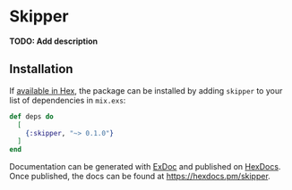 # Skipper

**TODO: Add description**

## Installation

If [available in Hex](https://hex.pm/docs/publish), the package can be installed
by adding `skipper` to your list of dependencies in `mix.exs`:

```elixir
def deps do
  [
    {:skipper, "~> 0.1.0"}
  ]
end
```

Documentation can be generated with [ExDoc](https://github.com/elixir-lang/ex_doc)
and published on [HexDocs](https://hexdocs.pm). Once published, the docs can
be found at <https://hexdocs.pm/skipper>.

